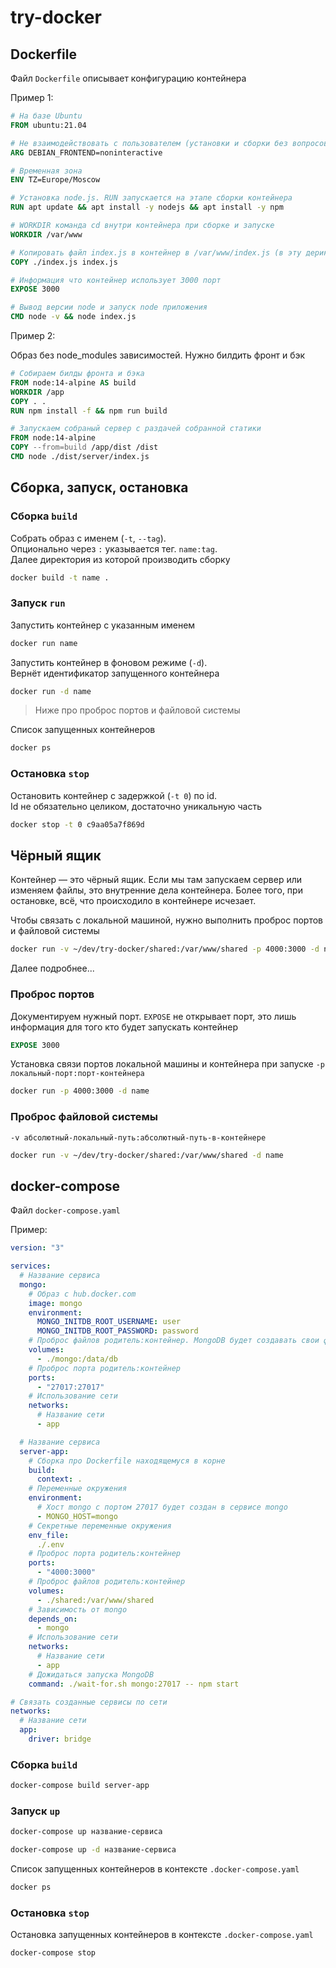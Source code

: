 # try-docker

## Dockerfile

Файл `Dockerfile` описывает конфигурацию контейнера

Пример 1: 

```dockerfile
# На базе Ubuntu
FROM ubuntu:21.04

# Не взаимодействовать с пользователем (установки и сборки без вопросов от Ubuntu)
ARG DEBIAN_FRONTEND=noninteractive

# Временная зона
ENV TZ=Europe/Moscow

# Установка node.js. RUN запускается на этапе сборки контейнера
RUN apt update && apt install -y nodejs && apt install -y npm

# WORKDIR команда cd внутри контейнера при сборке и запуске
WORKDIR /var/www

# Копировать файл index.js в контейнер в /var/www/index.js (в эту дерикторию перешли выше)
COPY ./index.js index.js

# Информация что контейнер использует 3000 порт
EXPOSE 3000

# Вывод версии node и запуск node приложения
CMD node -v && node index.js
```

Пример 2:

Образ без node_modules зависимостей. Нужно билдить фронт и бэк

```dockerfile
# Собираем билды фронта и бэка
FROM node:14-alpine AS build
WORKDIR /app
COPY . .
RUN npm install -f && npm run build

# Запускаем собраный сервер с раздачей собранной статики
FROM node:14-alpine
COPY --from=build /app/dist /dist
CMD node ./dist/server/index.js

```

## Сборка, запуск, остановка

### Сборка `build`

Собрать образ с именем (`-t`, `--tag`).  
Опционально через `:` указывается тег. `name:tag`.  
Далее директория из которой производить сборку

```bash
docker build -t name .
```

### Запуск `run`

Запустить контейнер с указанным именем

```bash
docker run name
```

Запустить контейнер в фоновом режиме (`-d`).  
Вернёт идентификатор запущенного контейнера

```bash
docker run -d name
```

> Ниже про проброс портов и файловой системы

Список запущенных контейнеров

```bash
docker ps
```

### Остановка `stop`

Остановить контейнер с задержкой (`-t 0`) по id.  
Id не обязательно целиком, достаточно уникальную часть

```bash
docker stop -t 0 c9aa05a7f869d
```

## Чёрный ящик

Контейнер — это чёрный ящик. Если мы там запускаем сервер или изменяем файлы,
это внутренние дела контейнера. Более того, при остановке, всё, что происходило в контейнере исчезает.

Чтобы связать с локальной машиной, нужно выполнить проброс портов и файловой системы

```bash
docker run -v ~/dev/try-docker/shared:/var/www/shared -p 4000:3000 -d name
```

Далее подробнее...

### Проброс портов

Документируем нужный порт. `EXPOSE` не открывает порт,
это лишь информация для того кто будет запускать контейнер

```dockerfile
EXPOSE 3000
```

Установка связи портов локальной машины и контейнера при запуске
`-p локальный-порт:порт-контейнера`

```bash
docker run -p 4000:3000 -d name
```

### Проброс файловой системы

`-v абсолютный-локальный-путь:абсолютный-путь-в-контейнере`

```bash
docker run -v ~/dev/try-docker/shared:/var/www/shared -d name 
```

## docker-compose

Файл `docker-compose.yaml`

Пример: 

```yaml
version: "3"

services:
  # Название сервиса
  mongo:
    # Образ с hub.docker.com
    image: mongo
    environment:
      MONGO_INITDB_ROOT_USERNAME: user
      MONGO_INITDB_ROOT_PASSWORD: password
    # Проброс файлов родитель:контейнер. MongoDB будет создавать свои файлы
    volumes:
      - ./mongo:/data/db
    # Проброс порта родитель:контейнер
    ports:
      - "27017:27017"
    # Использование сети
    networks:
      # Название сети
      - app

  # Название сервиса
  server-app:
    # Сборка про Dockerfile находящемуся в корне
    build:
      context: .
    # Переменные окружения
    environment:
      # Хост mongo с портом 27017 будет создан в сервисе mongo
      - MONGO_HOST=mongo
    # Секретные переменные окружения
    env_file:
      ./.env
    # Проброс порта родитель:контейнер
    ports:
      - "4000:3000"
    # Проброс файлов родитель:контейнер
    volumes:
      - ./shared:/var/www/shared
    # Зависимость от mongo
    depends_on:
      - mongo
    # Использование сети
    networks:
      # Название сети
      - app
    # Дожидаться запуска MongoDB
    command: ./wait-for.sh mongo:27017 -- npm start

# Связать созданные сервисы по сети
networks:
  # Название сети
  app:
    driver: bridge
```

### Сборка `build`

```bash
docker-compose build server-app
```

### Запуск `up`

```bash
docker-compose up название-сервиса
```

```bash
docker-compose up -d название-сервиса
```

Список запущенных контейнеров в контексте `.docker-compose.yaml`

```bash
docker ps
```

### Остановка `stop`

Остановка запущенных контейнеров в контексте `.docker-compose.yaml`

```bash
docker-compose stop
```
